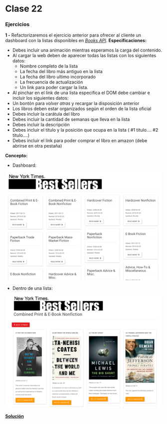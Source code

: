# Clase 22

### Ejercicios

**1 -** Refactorizaremos el ejercicio anterior para ofrecer al cliente un dashboard con la listas disponibles en *[Books API](http://developer.nytimes.com/docs/books_api/)*.
**Especificaciones:**
- Debes incluir una animación mientras esperamos la carga del contenido.
- Al cargar la web deben de aparecer todas las listas con los siguientes datos:
	- Nombre completo de la lista
	- La fecha del libro más antiguo en la lista
	- La fecha del libro ultimo incorporado
	- La frecuencia de actualización
	- Un link para poder cargar la lista.
- Al pinchar en el link de una lista especifica el DOM debe cambiar e incluir los siguientes datos:
- Un bontón para *volver atras* y recargar la disposición anterior
- Los libros deben estar organizados según el orden de la lista oficial
- Debes incluir la carátula del libro
- Debes incluir la cantidad de semanas que lleva en la lista
- Debes incluir la descripción
- Debes incluir el titulo y la posición que ocupa en la lista ( #1 titulo.... #2 titulo....)
- Debes incluir el link para poder comprar el libro en amazon (debe abrirse en otra pestaña)


**Concepto:**
- Dashboard:

![NYTimes.png](../OTROS/best_sellers1.png)

- Dentro de una lista:

![NYTimes.png](../OTROS/best_sellers2.png)


**[Solución](../OTROS/NYTimes/NYTimes_best_sellers.html)**

